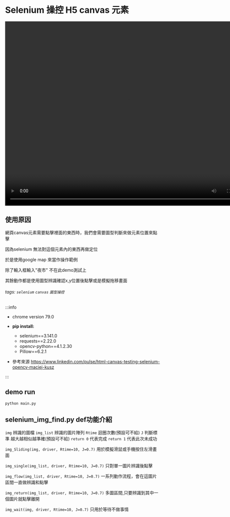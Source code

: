 Selenium 操控 H5 canvas 元素
===

<video src="https://i.imgur.com/MDk8i0Z.mp4" width="800" height="600"  controls="controls">
</video>

## 使用原因
網頁canvas元素需要點擊裡面的東西時，我們會需要圖型判斷來做元素位置來點擊

因為selenium 無法對這個元素內的東西再做定位

於是使用google map 來當作操作範例

除了輸入框輸入"夜市" 不在此demo測試上

其餘動作都是使用圖型辨識確認x,y位置後點擊或是模擬拖移畫面


###### tags: `selenium` `canvas` `圖型操控`

:::info
- chrome version 79.0

- **pip install:**   
    - selenium==3.141.0
    - requests==2.22.0
    - opencv-python==4.1.2.30
    - Pillow==6.2.1
- 參考來源
    https://www.linkedin.com/pulse/html-canvas-testing-selenium-opencv-maciej-kusz
    
:::


## demo run
```
python main.py
```


## selenium_img_find.py def功能介紹
```img``` 辨識的圖檔
```img_list``` 辨識的圖片陣列
```Rtime``` 迴圈次數(預設可不給)
```J``` 判斷標準 越大越相似越準確(預設可不給)
```return 0``` 代表完成
```return 1``` 代表此次未成功


```img_Sliding(img, driver, Rtime=10, J=0.7)```
用於模擬滑鼠或手機按住左滑畫面

```img_single(img_list, driver, Rtime=10, J=0.7)```
只對單一圖片辨識後點擊

```img_flow(img_list, driver, Rtime=10, J=0.7)```
一系列動作流程，會在這圖片區間一直做辨識和點擊

```img_return(img_list, driver, Rtime=10, J=0.7)```
多圖區間,只要辨識到其中一個圖片就點擊離開

```img_wait(img, driver, Rtime=10, J=0.7)```
只用於等待不做事情
